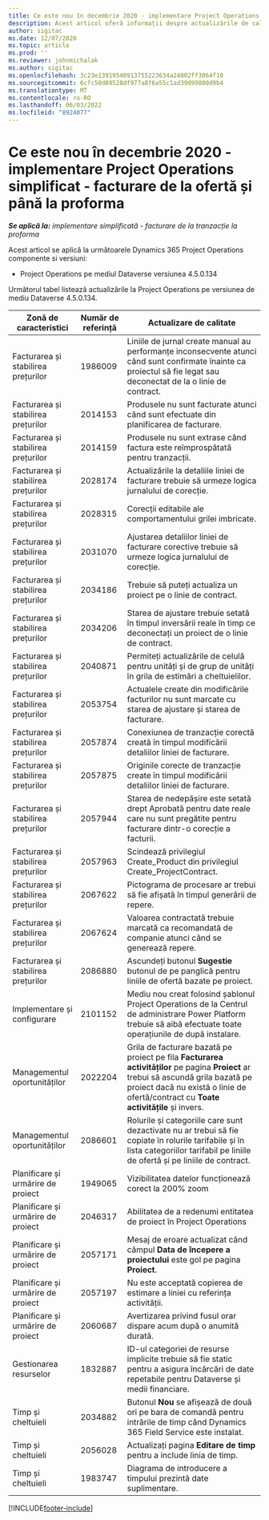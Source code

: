 ```yaml
---
title: Ce este nou în decembrie 2020 - implementare Project Operations simplificat - facturare de la ofertă și până la proforma
description: Acest articol oferă informații despre actualizările de calitate disponibile în versiunea din decembrie 2020 a implementării Project Operations Lite - acord cu facturarea proforma.
author: sigitac
ms.date: 12/07/2020
ms.topic: article
ms.prod: ''
ms.reviewer: johnmichalak
ms.author: sigitac
ms.openlocfilehash: 3c23e13919540913755223634a24802ff3064f10
ms.sourcegitcommit: 6cfc50d89528df977a8f6a55c1ad39d99800d9b4
ms.translationtype: MT
ms.contentlocale: ro-RO
ms.lasthandoff: 06/03/2022
ms.locfileid: "8924077"
---
```

# <a name="whats-new-december-2020---project-operations-lite-deployment---deal-to-proforma-invoicing"></a>Ce este nou în decembrie 2020 - implementare Project Operations simplificat - facturare de la ofertă și până la proforma

_**Se aplică la:** implementare simplificată - facturare de la tranzacție la proforma_

Acest articol se aplică la următoarele Dynamics 365 Project Operations componente si versiuni:

  - Project Operations pe mediul Dataverse versiunea 4.5.0.134 

Următorul tabel listează actualizările la Project Operations pe versiunea de mediu Dataverse 4.5.0.134.

| **Zonă de caracteristici** | **Număr de referință** | **Actualizare de calitate** |
| --- | --- | --- |
| Facturarea și stabilirea prețurilor | 1986009 | Liniile de jurnal create manual au performanțe inconsecvente atunci când sunt confirmate înainte ca proiectul să fie legat sau deconectat de la o linie de contract. |
| Facturarea și stabilirea prețurilor | 2014153 | Produsele nu sunt facturate atunci când sunt efectuate din planificarea de facturare. |
| Facturarea și stabilirea prețurilor | 2014159 | Produsele nu sunt extrase când factura este reîmprospătată pentru tranzacții. |
| Facturarea și stabilirea prețurilor | 2028174 | Actualizările la detaliile liniei de facturare trebuie să urmeze logica jurnalului de corecție. |
| Facturarea și stabilirea prețurilor | 2028315 | Corecții editabile ale comportamentului grilei imbricate. |
| Facturarea și stabilirea prețurilor | 2031070 | Ajustarea detaliilor liniei de facturare corective trebuie să urmeze logica jurnalului de corecție. |
| Facturarea și stabilirea prețurilor | 2034186 | Trebuie să puteți actualiza un proiect pe o linie de contract. |
| Facturarea și stabilirea prețurilor | 2034206 | Starea de ajustare trebuie setată în timpul inversării reale în timp ce deconectați un proiect de o linie de contract. |
| Facturarea și stabilirea prețurilor | 2040871 | Permiteți actualizările de celulă pentru unități și de grup de unități în grila de estimări a cheltuielilor. |
| Facturarea și stabilirea prețurilor | 2053754 | Actualele create din modificările facturilor nu sunt marcate cu starea de ajustare și starea de facturare. |
| Facturarea și stabilirea prețurilor | 2057874 | Conexiunea de tranzacție corectă creată în timpul modificării detaliilor liniei de facturare. |
| Facturarea și stabilirea prețurilor | 2057875 | Originile corecte de tranzacție create în timpul modificării detaliilor liniei de facturare. |
| Facturarea și stabilirea prețurilor | 2057944 | Starea de nedepășire este setată drept Aprobată pentru date reale care nu sunt pregătite pentru facturare dintr-o corecție a facturii. |
| Facturarea și stabilirea prețurilor | 2057963 | Scindează privilegiul Create\_Product din privilegiul Create\_ProjectContract. |
| Facturarea și stabilirea prețurilor | 2067622 | Pictograma de procesare ar trebui să fie afișată în timpul generării de repere. |
| Facturarea și stabilirea prețurilor | 2067624 | Valoarea contractată trebuie marcată ca recomandată de companie atunci când se generează repere. |
| Facturarea și stabilirea prețurilor | 2086880 | Ascundeți butonul **Sugestie** butonul de pe panglică pentru liniile de ofertă bazate pe proiect. |
| Implementare și configurare | 2101152 | Mediu nou creat folosind șablonul Project Operations de la Centrul de administrare Power Platform trebuie să aibă efectuate toate operațiunile de după instalare. |
| Managementul oportunităților | 2022204 | Grila de facturare bazată pe proiect pe fila **Facturarea activităților** pe pagina **Proiect** ar trebui să ascundă grila bazată pe proiect dacă nu există o linie de ofertă/contract cu **Toate activitățile** și invers. |
| Managementul oportunităților | 2086601 | Rolurile și categoriile care sunt dezactivate nu ar trebui să fie copiate în rolurile tarifabile și în lista categoriilor tarifabil pe liniile de ofertă și pe liniile de contract. |
| Planificare și urmărire de proiect | 1949065 | Vizibilitatea datelor funcționează corect la 200% zoom |
| Planificare și urmărire de proiect | 2046317 | Abilitatea de a redenumi entitatea de proiect în Project Operations |
| Planificare și urmărire de proiect | 2057171 | Mesaj de eroare actualizat când câmpul **Data de începere a proiectului** este gol pe pagina **Proiect**. |
| Planificare și urmărire de proiect | 2057197 | Nu este acceptată copierea de estimare a liniei cu referința activității. |
| Planificare și urmărire de proiect | 2060687 | Avertizarea privind fusul orar dispare acum după o anumită durată. |
| Gestionarea resurselor | 1832887 | ID-ul categoriei de resurse implicite trebuie să fie static pentru a asigura încărcări de date repetabile pentru Dataverse și medii financiare. |
| Timp și cheltuieli | 2034882 | Butonul **Nou** se afișează de două ori pe bara de comandă pentru intrările de timp când Dynamics 365 Field Service este instalat. |
| Timp și cheltuieli | 2056028 | Actualizați pagina **Editare de timp** pentru a include linia de timp. |
| Timp și cheltuieli | 1983747 | Diagrama de introducere a timpului prezintă date suplimentare. |


[!INCLUDE[footer-include](../../includes/footer-banner.md)]